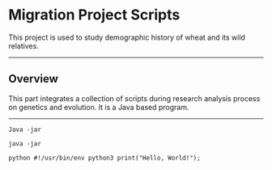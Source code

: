 # Migration Project Scripts
This project is used to study demographic history of wheat and its wild relatives.

***
## Overview
This part integrates a collection of scripts during research analysis process on genetics and evolution. It is a Java based program.

***

`Java -jar`
```
java -jar
```

`python #!/usr/bin/env python3 print("Hello, World!"); `
